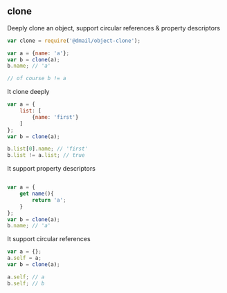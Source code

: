 ## clone

Deeply clone an object, support circular references & property descriptors

```javascript
var clone = require('@dmail/object-clone');

var a = {name: 'a'};
var b = clone(a);
b.name; // 'a'

// of course b != a
```

It clone deeply

```javascript
var a = {
	list: [
		{name: 'first'}
	]
};
var b = clone(a);

b.list[0].name; // 'first'
b.list != a.list; // true
```

It support property descriptors

```javascript

var a = {
	get name(){
		return 'a';
	}
};
var b = clone(a);
b.name; // 'a'
```

It support circular references

```javascript
var a = {};
a.self = a;
var b = clone(a);

a.self; // a
b.self; // b
```